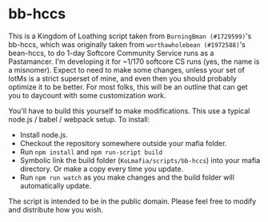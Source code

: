 # bb-hccs

This is a Kingdom of Loathing script taken from `BurningBman (#1729599)`'s bb-hccs, which was originally taken from `worthawholebean (#1972588)`'s bean-hccs, to do 1-day Softcore Community Service runs as a Pastamancer. I'm developing it for ~1/170 softcore CS runs (yes, the name is a misnomer). Expect to need to make some changes, unless your set of IotMs is a strict superset of mine, and even then you should probably optimize it to be better. For most folks, this will be an outline that can get you to daycount with some customization work.

You'll have to build this yourself to make modifications. This use a typical node.js / babel / webpack setup. To install:
- Install node.js.
- Checkout the repository somewhere outside your mafia folder.
- Run `npm install` and `npm run-script build`
- Symbolic link the build folder (`KoLmafia/scripts/bb-hccs`) into your mafia directory. Or make a copy every time you update.
- Run `npm run watch` as you make changes and the build folder will automatically update.

The script is intended to be in the public domain. Please feel free to modify and distribute how you wish.

